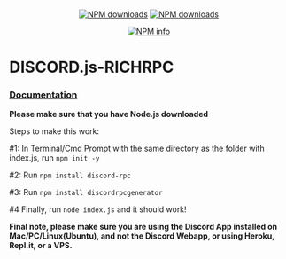 <div align="center">
  <br />
  <p>
    <a href="https://www.npmjs.com/package/discord-rpc"><img src="https://img.shields.io/npm/dt/discord-rpc.svg?maxAge=3600" alt="NPM downloads" /></a>
    <a href="https://www.npmjs.com/package/discordrpcgenerator"><img src="https://img.shields.io/npm/dt/discord-rpc.svg?maxAge=3600" alt="NPM downloads" /></a>
  </p>
  <p>
    <a href="https://nodei.co/npm/discord-rpc/"><img src="https://nodei.co/npm/discord-rpc.png?downloads=true&stars=true" alt="NPM info" /></a>
  </p>
</div>


# DISCORD.js-RICHRPC
### [Documentation](https://discord.js.org/#/docs/rpc/)


**Please make sure that you have Node.js downloaded**

Steps to make this work:


#1: In Terminal/Cmd Prompt with the same directory as the folder with index.js, run `npm init -y`

#2: Run `npm install discord-rpc`

#3: Run `npm install discordrpcgenerator`

#4 Finally, run `node index.js` and it should work!

**Final note, please make sure you are using the Discord App installed on Mac/PC/Linux(Ubuntu), and not the Discord Webapp, or using Heroku, Repl.it, or a VPS.**
